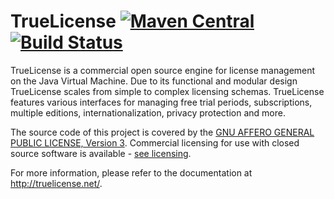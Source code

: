 # TrueLicense [![Maven Central](https://img.shields.io/maven-central/v/net.truelicense/truelicense.svg)](http://search.maven.org/#search%7Cga%7C1%7Cg%3A%22net.truelicense%22) [![Build Status](https://api.travis-ci.org/christian-schlichtherle/truelicense.svg)](https://travis-ci.org/christian-schlichtherle/truelicense)

TrueLicense is a commercial open source engine for license management on the Java Virtual Machine.
Due to its functional and modular design TrueLicense scales from simple to complex licensing schemas.
TrueLicense features various interfaces for managing free trial periods, subscriptions, multiple editions,
internationalization, privacy protection and more.

The source code of this project is covered by the
[GNU AFFERO GENERAL PUBLIC LICENSE, Version 3](https://christian-schlichtherle.github.io/truelicense/license.html#GNU_AFFERO_GENERAL_PUBLIC_LICENSE_Version_3_19_November_2007).
Commercial licensing for use with closed source software is available - 
[see licensing](http://truelicense.net/licensing.html).

For more information, please refer to the documentation at http://truelicense.net/.

